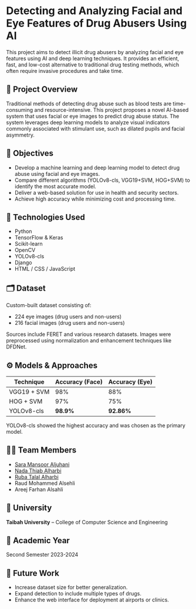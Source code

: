 # Detecting and Analyzing Facial and Eye Features of Drug Abusers Using AI

This project aims to detect illicit drug abusers by analyzing facial and eye features using AI and deep learning techniques. It provides an efficient, fast, and low-cost alternative to traditional drug testing methods, which often require invasive procedures and take time.

## 📌 Project Overview

Traditional methods of detecting drug abuse such as blood tests are time-consuming and resource-intensive. This project proposes a novel AI-based system that uses facial or eye images to predict drug abuse status. The system leverages deep learning models to analyze visual indicators commonly associated with stimulant use, such as dilated pupils and facial asymmetry.

## 🎯 Objectives

- Develop a machine learning and deep learning model to detect drug abuse using facial and eye images.
- Compare different algorithms (YOLOv8-cls, VGG19+SVM, HOG+SVM) to identify the most accurate model.
- Deliver a web-based solution for use in health and security sectors.
- Achieve high accuracy while minimizing cost and processing time.

## 🧪 Technologies Used

- Python
- TensorFlow & Keras
- Scikit-learn
- OpenCV
- YOLOv8-cls
- Django
- HTML / CSS / JavaScript

## 🗂 Dataset

Custom-built dataset consisting of:
- 224 eye images (drug users and non-users)
- 216 facial images (drug users and non-users)

Sources include FERET and various research datasets. Images were preprocessed using normalization and enhancement techniques like DFDNet.

## ⚙️ Models & Approaches

| Technique       | Accuracy (Face) | Accuracy (Eye) |
|----------------|------------------|----------------|
| VGG19 + SVM    | 98%              | 88%            |
| HOG + SVM      | 97%              | 75%            |
| YOLOv8-cls     | **98.9%**        | **92.86%**     |

YOLOv8-cls showed the highest accuracy and was chosen as the primary model.



## 🧑‍💻 Team Members

- [Sara Mansoor Aljuhani](https://github.com/sara-aljuhani) 
- [Nada Thiab Alharbi](https://github.com/Nada-T-Alharbi)
- [Ruba Talal Alharbi](https://github.com/Rubabdran)
- Raud Mohammed Alsehli
- Areej Farhan Alsahli

## 📍 University

**Taibah University** – College of Computer Science and Engineering

## 📅 Academic Year

Second Semester 2023-2024

## 🔮 Future Work

- Increase dataset size for better generalization.
- Expand detection to include multiple types of drugs.
- Enhance the web interface for deployment at airports or clinics.
